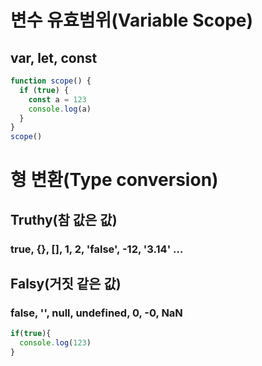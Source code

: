 # 변수 유효범위(Variable Scope)
## var, let, const

```javascript
function scope() {
  if (true) {
    const a = 123
    console.log(a)
  }
}
scope()


```

#  형 변환(Type conversion)
## Truthy(참 값은 값)
### true, {}, [], 1, 2, 'false', -12, '3.14' ... 
## Falsy(거짓 같은 값)
### false, '', null, undefined, 0, -0, NaN

```javascript
if(true){
  console.log(123) 
}

```